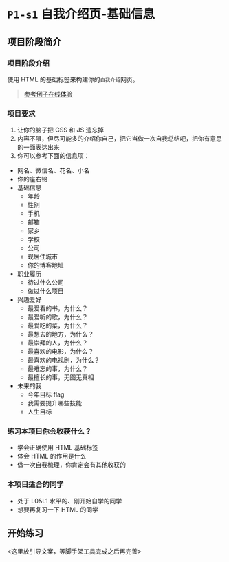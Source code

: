 # `P1-s1` 自我介绍页-基础信息

## 项目阶段简介

### 项目阶段介绍

使用 HTML 的基础标签来构建你的`自我介绍`网页。

> [参考例子在线体验](https://zhidaofe.github.io/s1/index.html)

### 项目要求

1. 让你的脑子把 CSS 和 JS 遗忘掉
2. 内容不限，但尽可能多的介绍你自己，把它当做一次自我总结吧，把你有意思的一面表达出来
3. 你可以参考下面的信息项：
- 网名、微信名、花名、小名
- 你的座右铭
- 基础信息
  - 年龄
  - 性别
  - 手机
  - 邮箱
  - 家乡
  - 学校
  - 公司
  - 现居住城市
  - 你的博客地址
- 职业履历
  - 待过什么公司
  - 做过什么项目
- 兴趣爱好
  - 最爱看的书，为什么？
  - 最爱听的歌，为什么？
  - 最爱吃的菜，为什么？
  - 最想去的地方，为什么？
  - 最崇拜的人，为什么？
  - 最喜欢的电影，为什么？
  - 最喜欢的电视剧，为什么？
  - 最难忘的事，为什么？
  - 最擅长的事，无图无真相
- 未来的我
  - 今年目标 flag
  - 我需要提升哪些技能
  - 人生目标


### 练习本项目你会收获什么？

- 学会正确使用 HTML 基础标签
- 体会 HTML 的作用是什么
- 做一次自我梳理，你肯定会有其他收获的


### 本项目适合的同学

- 处于 L0&L1 水平的、刚开始自学的同学
- 想要再复习一下 HTML 的同学

## 开始练习

<这里放引导文案，等脚手架工具完成之后再完善>











